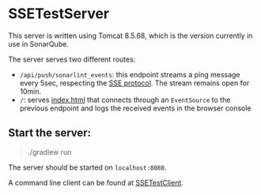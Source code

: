 # SSETestServer

This server is written using Tomcat 8.5.68, which is the version currently in use in SonarQube.

The server serves two different routes:

* `/api/push/sonarlint_events`: this endpoint streams a ping message every 5sec, respecting the [SSE protocol](https://developer.mozilla.org/en-US/docs/Web/API/Server-sent_events). The stream remains open for 10min.
* `/`: serves [index.html](index.html) that connects through an `EventSource` to the previous endpoint and logs the received events in the browser console

## Start the server:

> ./gradlew run

The server should be started on `localhost:8080`.

A command line client can be found at [SSETestClient](https://github.com/damien-urruty-sonarsource/SSETestClient).
